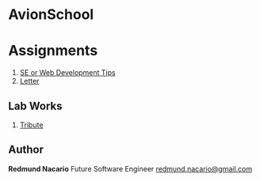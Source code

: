 
# AvionSchool

# Assignments
1. [SE or Web Development Tips](https://redmundnacario.github.io/main-course/html_and_css/Assignment-1-SE-tips/) 
2. [Letter](https://redmundnacario.github.io/main-course/html_and_css/Assignment-2-html-elements/) 

## Lab Works
1. [Tribute](https://redmundnacario.github.io/main-course/lab_works/lab-1-tribute/) 

## Author

**Redmund Nacario**
Future Software Engineer
redmund.nacario@gmail.com
